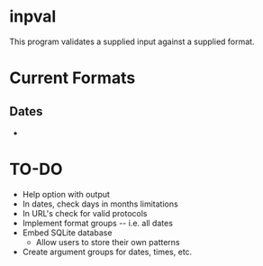 # inpval
This program validates a supplied input against a supplied format.

# Current Formats
## Dates
- 

# TO-DO
- Help option with output
- In dates, check days in months limitations
- In URL's check for valid protocols
- Implement format groups -- i.e. all dates
- Embed SQLite database
    - Allow users to store their own patterns
- Create argument groups for dates, times, etc.